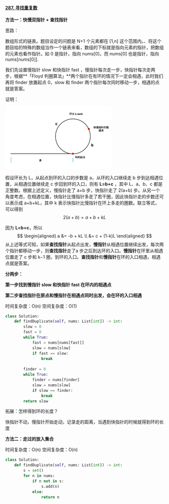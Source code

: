 #### [287. 寻找重复数](https://leetcode-cn.com/problems/find-the-duplicate-number/)

**方法一：快慢双指针 + 查找指针**

思路：

数组形式的链表。题目设定的问题是 N+1 个元素都在 [1,n] 这个范围内。、将这个题目给的特殊的数组当作一个链表来看，数组的下标就是指向元素的指针，把数组的元素也看作指针。如 0 是指针，指向 nums[0]，而 nums[0] 也是指针，指向 nums[nums[0]].

我们先设置慢指针 slow 和快指针 fast ，慢指针每次走一步，快指针每次走两步，根据**「Floyd 判圈算法」**两个指针在有环的情况下一定会相遇，此时我们再将 finder 放置起点 0，slow 和 finder 两个指针每次同时移动一步，相遇的点就是答案。

证明：

<img src="./环.png" alt="iShot2021-11-21 16.28.27" style="zoom: 33%;" />

假设环长为 L，从起点到环的入口的步数是 a，从环的入口继续走 b 步到达相遇位置，从相遇位置继续走 c 步回到环的入口，则有 **L=b+c**  ，其中 L、a、b、c 都是正整数。根据上述定义，慢指针走了 a+b 步，快指针走了 2(a+b) 步。从另一个角度考虑，在相遇位置，快指针比慢指针多走了若干圈，因此快指针走的步数还可以表示成 a+b+kL，其中 k 表示快指针比慢指针在环上多走的圈数。联立等式，可以得到
$$
2(a + b) = a + b + kL
$$

因为  **L=b+c**，所以
$$
\begin{aligned}
a &= -b + kL \\
&= c + (1-k)L
\end{aligned}
$$
从上述等式可知，如果**查找指针**从起点出发，**慢指针**从相遇位置继续出发，每次两个指针都移动一步，则**查找指针**走了a 步之后到达环的入口。**慢指针**在环里从相遇位置走了 c 步和 k−1 圈，到环的入口。**查找指针**和**慢指针**在环的入口相遇，相遇点就是答案。

**分两步：**

**第一步找到慢指针 slow 和快指针 fast 在环内的相遇点**

**第二步查找指针在原点和慢指针在相遇点同时出发，会在环的入口相遇**


时间复杂度：O(n)  空间复杂度：O(1)

```python
class Solution:
    def findDuplicate(self, nums: List[int]) -> int:
        slow = 0
        fast = 0
        while True:
            fast = nums[nums[fast]]
            slow = nums[slow]
            if fast == slow:
                break

        finder = 0
        while True:
            finder = nums[finder]
            slow = nums[slow]
            if slow == finder:
                break
        return slow
```

拓展：怎样得到环的长度？

快指针不动，慢指针开始走动，记录走的距离，当遇到快指针的时候就得到环的长度



**方法二：走过的放入集合**

时间复杂度：O(n)  空间复杂度：O(n)

```python
class Solution:
    def findDuplicate(self, nums: List[int]) -> int:
        s = set()
        for n in nums:
            if n not in s:
                s.add(n)
            else:
                return n
```

